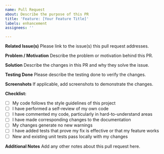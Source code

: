 ```yaml
---
name: Pull Request
about: Describe the purpose of this PR
title: 'Feature: [Your Feature Title]'
labels: enhancement
assignees: ''

---
```


**Related Issue(s)**
Please link to the issue(s) this pull request addresses.

**Problem / Motivation**
Describe the problem or motivation behind this PR.

**Solution**
Describe the changes in this PR and why they solve the issue.

**Testing Done**
Please describe the testing done to verify the changes.

**Screenshots**
If applicable, add screenshots to demonstrate the changes.

**Checklist:**
- [ ] My code follows the style guidelines of this project
- [ ] I have performed a self-review of my own code
- [ ] I have commented my code, particularly in hard-to-understand areas
- [ ] I have made corresponding changes to the documentation
- [ ] My changes generate no new warnings
- [ ] I have added tests that prove my fix is effective or that my feature works
- [ ] New and existing unit tests pass locally with my changes

**Additional Notes**
Add any other notes about this pull request here.
